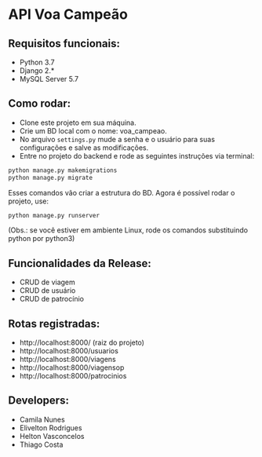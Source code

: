 # API Voa Campeão

## Requisitos funcionais:
- Python 3.7
- Django 2.*
- MySQL Server 5.7
## Como rodar:
- Clone este projeto em sua máquina.
- Crie um BD local com o nome: voa_campeao. 
- No arquivo ```settings.py``` mude a senha e o usuário para suas configurações e salve as modificações.
- Entre no projeto do backend e rode as seguintes instruções via terminal:
```python
python manage.py makemigrations
python manage.py migrate
```
Esses comandos vão criar a estrutura do BD.
Agora é possível rodar o projeto, use:
```python
python manage.py runserver
```
(Obs.: se você estiver em ambiente Linux, rode os comandos substituindo python por python3)

## Funcionalidades da Release:

- CRUD de viagem
- CRUD de usuário
- CRUD de patrocínio 

## Rotas registradas:

- http://localhost:8000/ (raiz do projeto)
- http://localhost:8000/usuarios
- http://localhost:8000/viagens
- http://localhost:8000/viagensop 
- http://localhost:8000/patrocinios

## Developers:

- Camila Nunes 
- Elivelton Rodrigues
- Helton Vasconcelos
- Thiago Costa
